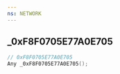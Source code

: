 ```yaml
---
ns: NETWORK
---
```

## _0xF8F0705E77A0E705

```c
// 0xF8F0705E77A0E705
Any _0xF8F0705E77A0E705();
```


